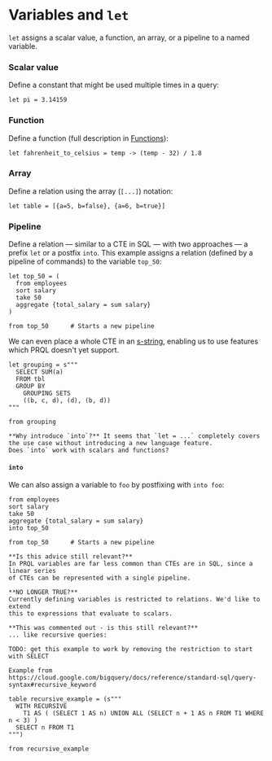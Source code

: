 # Variables and `let`

`let` assigns a scalar value, a function, an array, or a pipeline to a named
variable.

### Scalar value

Define a constant that might be used multiple times in a query:

```
let pi = 3.14159
```

### Function

Define a function (full description in [Functions](./functions.md)):

```
let fahrenheit_to_celsius = temp -> (temp - 32) / 1.8
```

### Array

Define a relation using the array (`[...]`) notation:

```
let table = [{a=5, b=false}, {a=6, b=true}]
```

### Pipeline

Define a relation — similar to a CTE in SQL — with two approaches — a prefix
`let` or a postfix `into`. This example assigns a relation (defined by a
pipeline of commands) to the variable `top_50`:

```prql
let top_50 = (
  from employees
  sort salary
  take 50
  aggregate {total_salary = sum salary}
)

from top_50      # Starts a new pipeline
```

We can even place a whole CTE in an
[s-string](../language-features/s-strings.md), enabling us to use features which
PRQL doesn't yet support.

```prql
let grouping = s"""
  SELECT SUM(a)
  FROM tbl
  GROUP BY
    GROUPING SETS
    ((b, c, d), (d), (b, d))
"""

from grouping
```

```admonish info
**Why introduce `into`?** It seems that `let = ...` completely covers the use case without introducing a new language feature.
Does `into` work with scalars and functions?
```

#### `into`

We can also assign a variable to `foo` by postfixing with `into foo`:

```prql
from employees
sort salary
take 50
aggregate {total_salary = sum salary}
into top_50

from top_50      # Starts a new pipeline
```

```admonish info
**Is this advice still relevant?**
In PRQL variables are far less common than CTEs are in SQL, since a linear series
of CTEs can be represented with a single pipeline.
```

```admonish info
**NO LONGER TRUE?**
Currently defining variables is restricted to relations. We'd like to extend
this to expressions that evaluate to scalars.
```

```admonish info
**This was commented out - is this still relevant?**
... like recursive queries:

TODO: get this example to work by removing the restriction to start with SELECT

Example from https://cloud.google.com/bigquery/docs/reference/standard-sql/query-syntax#recursive_keyword

table recursive_example = (s"""
  WITH RECURSIVE
    T1 AS ( (SELECT 1 AS n) UNION ALL (SELECT n + 1 AS n FROM T1 WHERE n < 3) )
  SELECT n FROM T1
""")

from recursive_example

```
